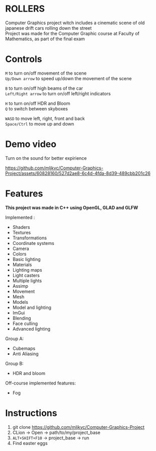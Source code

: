 # ROLLERS
Computer Graphics project witch includes a cinematic scene of old japanese drift cars rolling down the street\
Project was made for the Computer Graphic course at Faculty of Mathematics, as part of the final exam


# Controls

`M` to turn on/off movement of the scene\
`Up/Down arrow` to speed up/down the movement of the scene

`B` to turn on/off high beams of the car\
`Left/Right arrow` to turn on/off left/right indicators

`H` to turn on/off HDR and Bloom\
`Q` to switch between skyboxes

`WASD` to move left, right, front and back\
`Space/Ctrl` to move up and down



# Demo video
Turn on the sound for better expirience

https://github.com/mljkvc/Computer-Graphics-Project/assets/60828160/527d2ae8-6c4d-4fda-8d39-489cbb201c26




# Features
**This project was made in C++ using OpenGL, GLAD and GLFW**

Implemented :
- Shaders
- Textures
- Transformations
- Coordinate systems
- Camera
- Colors
- Basic lighting
- Materials
- Lighting maps
- Light casters
- Multiple lights
- Assimp
- Movement
- Mesh
- Models
- Model and lighting
- ImGui
- Blending
- Face culling
- Advanced lighting

Group A:
- Cubemaps
- Anti Aliasing

Group B:
- HDR and bloom

Off-course implemented features:
- Fog

# Instructions

1. git clone https://github.com/mljkvc/Computer-Graphics-Project
2. CLion -> Open -> path/to/my/project_base
3. `ALT+SHIFT+F10` -> project_base -> run
4. Find easter eggs

